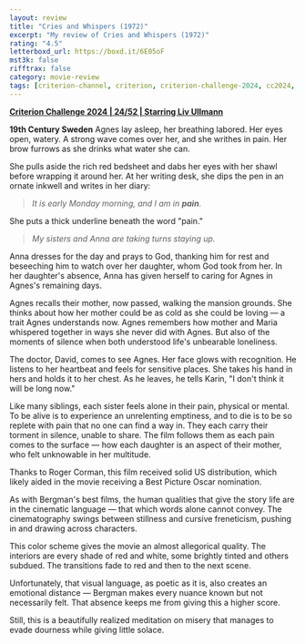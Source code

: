 ```yaml
---
layout: review
title: "Cries and Whispers (1972)"
excerpt: "My review of Cries and Whispers (1972)"
rating: "4.5"
letterboxd_url: https://boxd.it/6E05oF
mst3k: false
rifftrax: false
category: movie-review
tags: [criterion-channel, criterion, criterion-challenge-2024, cc2024, 1001-movies, sight-and-sound]
---
```


<b><a href="https://boxd.it/qWjuA/detail" target="_blank" rel="noopener">Criterion Challenge 2024 | 24/52 | Starring Liv Ullmann</a></b>

<b>19th Century Sweden</b>
Agnes lay asleep, her breathing labored. Her eyes open, watery. A strong wave comes over her, and she writhes in pain. Her brow furrows as she drinks what water she can.

She pulls aside the rich red bedsheet and dabs her eyes with her shawl before wrapping it around her. At her writing desk, she dips the pen in an ornate inkwell and writes in her diary:

<blockquote><i>It is early Monday morning, and I am in <b>pain</b>.</i></blockquote>She puts a thick underline beneath the word "pain."

<blockquote><i>My sisters and Anna are taking turns staying up.</i></blockquote>Anna dresses for the day and prays to God, thanking him for rest and beseeching him to watch over her daughter, whom God took from her. In her daughter's absence, Anna has given herself to caring for Agnes in Agnes's remaining days.

Agnes recalls their mother, now passed, walking the mansion grounds. She thinks about how her mother could be as cold as she could be loving — a trait Agnes understands now. Agnes remembers how mother and Maria whispered together in ways she never did with Agnes. But also of the moments of silence when both understood life's unbearable loneliness.

The doctor, David, comes to see Agnes. Her face glows with recognition. He listens to her heartbeat and feels for sensitive places. She takes his hand in hers and holds it to her chest. As he leaves, he tells Karin, "I don't think it will be long now."

Like many siblings, each sister feels alone in their pain, physical or mental. To be alive is to experience an unrelenting emptiness, and to die is to be so replete with pain that no one can find a way in. They each carry their torment in silence, unable to share. The film follows them as each pain comes to the surface — how each daughter is an aspect of their mother, who felt unknowable in her multitude.

Thanks to Roger Corman, this film received solid US distribution, which likely aided in the movie receiving a Best Picture Oscar nomination.

As with Bergman's best films, the human qualities that give the story life are in the cinematic language — that which words alone cannot convey. The cinematography swings between stillness and cursive freneticism, pushing in and drawing across characters.

This color scheme gives the movie an almost allegorical quality. The interiors are every shade of red and white, some brightly tinted and others subdued. The transitions fade to red and then to the next scene.

Unfortunately, that visual language, as poetic as it is, also creates an emotional distance — Bergman makes every nuance known but not necessarily felt. That absence keeps me from giving this a higher score.

Still, this is a beautifully realized meditation on misery that manages to evade dourness while giving little solace.
